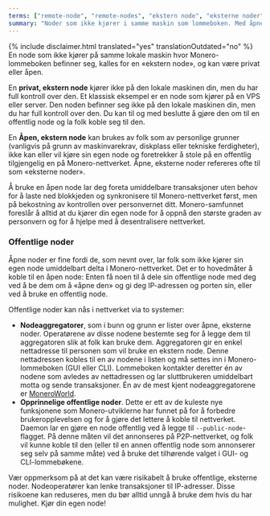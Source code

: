 ```yaml
---
terms: ["remote-node", "remote-nodes", "ekstern node", "eksterne noder"]
summary: "Noder som ikke kjører i samme maskin som lommeboken. Med åpne, eksterne noder kan man bruke Monero-nettverket med en gang"
---
```


{% include disclaimer.html translated="yes" translationOutdated="no" %}
En node som ikke kjører på samme lokale maskin hvor Monero-lommeboken befinner seg, kalles for en «ekstern node», og kan være privat eller åpen.

En **privat, ekstern node** kjører ikke på den lokale maskinen din, men du har full kontroll over den. Et klassisk eksempel er en node som kjører på en VPS eller server. Den noden befinner seg ikke på den lokale maskinen din, men du har full kontroll over den. Du kan til og med beslutte å gjøre den om til en offentlig node og la folk koble seg til den.

En **Åpen, ekstern node** kan brukes av folk som av personlige grunner (vanligvis på grunn av maskinvarekrav, diskplass eller tekniske ferdigheter), ikke kan eller vil kjøre sin egen node og foretrekker å stole på en offentlig tilgjengelig en på Monero-nettverket. Åpne, eksterne noder refereres ofte til som «eksterne noder».

Å bruke en åpen node lar deg foreta umiddelbare transaksjoner uten behov for å laste ned blokkjeden og synkronisere til Monero-nettverket først, men på bekostning av kontrollen over personvernet ditt. Monero-samfunnet foreslår å alltid at du kjører din egen node for å oppnå den største graden av personvern og for å hjelpe med å desentralisere nettverket.

### Offentlige noder

Åpne noder er fine fordi de, som nevnt over, lar folk som ikke kjører sin egen node umiddelbart delta i Monero-nettverket. Det er to hovedmåter å koble til en åpen node: Enten få noen til å dele sin offentlige node med deg ved å be dem om å «åpne den» og gi deg IP-adressen og porten sin, eller ved å bruke en offentlig node.

Offentlige noder kan nås i nettverket via to systemer:

- **Nodeaggregatorer**, som i bunn og grunn er lister over åpne, eksterne noder. Operatørene av disse nodene bestemte seg for å legge dem til aggregatoren slik at folk kan bruke dem. Aggregatoren gir en enkel nettadresse til personen som vil bruke en ekstern node. Denne nettadressen kobles til en av nodene i listen og må settes inn i Monero-lommeboken (GUI eller CLI). Lommeboken kontakter deretter én av nodene som avledes av nettadressen og lar sluttbrukeren umiddelbart motta og sende transaksjoner. Én av de mest kjent nodeaggregatorene er [MoneroWorld](https://moneroworld.com/#nodes).
- **Opprinnelige offentlige noder**. Dette er ett av de kuleste nye funksjonene som Monero-utviklerne har funnet på for å forbedre brukeropplevelsen og for å gjøre det lettere å koble til nettverket. Daemon lar en gjøre en node offentlig ved å legge til `--public-node`-flagget. På denne måten vil det annonseres på P2P-nettverket, og folk vil kunne koble til den (eller til en annen offentlig node som annonserer seg selv på samme måte) ved å bruke det tilhørende valget i GUI- og CLI-lommebøkene.

Vær oppmerksom på at det kan være risikabelt å bruke offentlige, eksterne noder. Nodeoperatører kan lenke transaksjoner til IP-adresser. Disse risikoene kan reduseres, men du bør alltid unngå å bruke dem hvis du har mulighet. Kjør din egen node!
